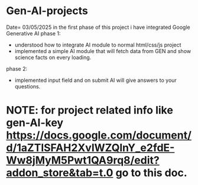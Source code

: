 # Gen-AI-projects

Date= 03/05/2025
in the first phase of this project i have integrated Google Generative AI
phase 1:

- understood how to integrate AI module to normal html/css/js project
- implemented a simple AI module that will fetch data from GEN and show science facts on every loading.

phase 2:

- implemented input field and on submit AI will give answers to your questions.

# NOTE: for project related info like gen-AI-key https://docs.google.com/document/d/1aZTlSFAH2XvlWZQlnY_e2fdE-Ww8jMyM5Pwt1QA9rq8/edit?addon_store&tab=t.0 go to this doc.
